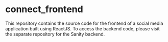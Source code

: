 # connect_frontend
This repository contains the source code for the frontend of a social media application built using ReactJS. To access the backend code, please visit the separate repository for the Sanity backend.
